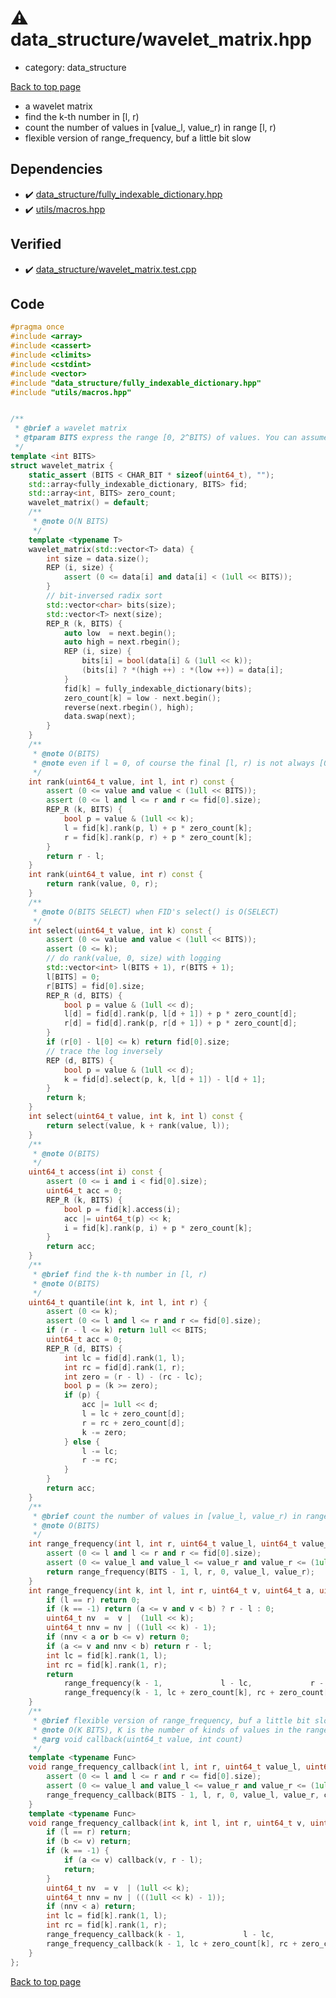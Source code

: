 <!-- mathjax config similar to math.stackexchange -->
<script type="text/javascript" async
  src="https://cdnjs.cloudflare.com/ajax/libs/mathjax/2.7.5/MathJax.js?config=TeX-MML-AM_CHTML">
</script>
<script type="text/x-mathjax-config">
  MathJax.Hub.Config({
    TeX: { equationNumbers: { autoNumber: "AMS" }},
    tex2jax: {
      inlineMath: [ ['$','$'] ],
      processEscapes: true
    },
    "HTML-CSS": { matchFontHeight: false },
    displayAlign: "left",
    displayIndent: "2em"
  });
</script>

<script type="text/javascript" src="https://cdnjs.cloudflare.com/ajax/libs/jquery/3.4.1/jquery.min.js"></script>
<script src="https://cdn.jsdelivr.net/npm/jquery-balloon-js@1.1.2/jquery.balloon.min.js" integrity="sha256-ZEYs9VrgAeNuPvs15E39OsyOJaIkXEEt10fzxJ20+2I=" crossorigin="anonymous"></script>
<script type="text/javascript" src="../../assets/js/copy-button.js"></script>
<link rel="stylesheet" href="../../assets/css/copy-button.css" />


# :warning: data_structure/wavelet_matrix.hpp
* category: data_structure


[Back to top page](../../index.html)

* a wavelet matrix
* find the k-th number in [l, r)
* count the number of values in [value_l, value_r) in range [l, r)
* flexible version of range_frequency, buf a little bit slow


## Dependencies
* :heavy_check_mark: [data_structure/fully_indexable_dictionary.hpp](fully_indexable_dictionary.hpp.html)
* :heavy_check_mark: [utils/macros.hpp](../utils/macros.hpp.html)


## Verified
* :heavy_check_mark: [data_structure/wavelet_matrix.test.cpp](../../verify/data_structure/wavelet_matrix.test.cpp.html)


## Code
```cpp
#pragma once
#include <array>
#include <cassert>
#include <climits>
#include <cstdint>
#include <vector>
#include "data_structure/fully_indexable_dictionary.hpp"
#include "utils/macros.hpp"


/**
 * @brief a wavelet matrix
 * @tparam BITS express the range [0, 2^BITS) of values. You can assume BITS \le \log N, using coordinate compression
 */
template <int BITS>
struct wavelet_matrix {
    static_assert (BITS < CHAR_BIT * sizeof(uint64_t), "");
    std::array<fully_indexable_dictionary, BITS> fid;
    std::array<int, BITS> zero_count;
    wavelet_matrix() = default;
    /**
     * @note O(N BITS)
     */
    template <typename T>
    wavelet_matrix(std::vector<T> data) {
        int size = data.size();
        REP (i, size) {
            assert (0 <= data[i] and data[i] < (1ull << BITS));
        }
        // bit-inversed radix sort
        std::vector<char> bits(size);
        std::vector<T> next(size);
        REP_R (k, BITS) {
            auto low  = next.begin();
            auto high = next.rbegin();
            REP (i, size) {
                bits[i] = bool(data[i] & (1ull << k));
                (bits[i] ? *(high ++) : *(low ++)) = data[i];
            }
            fid[k] = fully_indexable_dictionary(bits);
            zero_count[k] = low - next.begin();
            reverse(next.rbegin(), high);
            data.swap(next);
        }
    }
    /**
     * @note O(BITS)
     * @note even if l = 0, of course the final [l, r) is not always [0, r)
     */
    int rank(uint64_t value, int l, int r) const {
        assert (0 <= value and value < (1ull << BITS));
        assert (0 <= l and l <= r and r <= fid[0].size);
        REP_R (k, BITS) {
            bool p = value & (1ull << k);
            l = fid[k].rank(p, l) + p * zero_count[k];
            r = fid[k].rank(p, r) + p * zero_count[k];
        }
        return r - l;
    }
    int rank(uint64_t value, int r) const {
        return rank(value, 0, r);
    }
    /**
     * @note O(BITS SELECT) when FID's select() is O(SELECT)
     */
    int select(uint64_t value, int k) const {
        assert (0 <= value and value < (1ull << BITS));
        assert (0 <= k);
        // do rank(value, 0, size) with logging
        std::vector<int> l(BITS + 1), r(BITS + 1);
        l[BITS] = 0;
        r[BITS] = fid[0].size;
        REP_R (d, BITS) {
            bool p = value & (1ull << d);
            l[d] = fid[d].rank(p, l[d + 1]) + p * zero_count[d];
            r[d] = fid[d].rank(p, r[d + 1]) + p * zero_count[d];
        }
        if (r[0] - l[0] <= k) return fid[0].size;
        // trace the log inversely
        REP (d, BITS) {
            bool p = value & (1ull << d);
            k = fid[d].select(p, k, l[d + 1]) - l[d + 1];
        }
        return k;
    }
    int select(uint64_t value, int k, int l) const {
        return select(value, k + rank(value, l));
    }
    /**
     * @note O(BITS)
     */
    uint64_t access(int i) const {
        assert (0 <= i and i < fid[0].size);
        uint64_t acc = 0;
        REP_R (k, BITS) {
            bool p = fid[k].access(i);
            acc |= uint64_t(p) << k;
            i = fid[k].rank(p, i) + p * zero_count[k];
        }
        return acc;
    }
    /**
     * @brief find the k-th number in [l, r)
     * @note O(BITS)
     */
    uint64_t quantile(int k, int l, int r) {
        assert (0 <= k);
        assert (0 <= l and l <= r and r <= fid[0].size);
        if (r - l <= k) return 1ull << BITS;
        uint64_t acc = 0;
        REP_R (d, BITS) {
            int lc = fid[d].rank(1, l);
            int rc = fid[d].rank(1, r);
            int zero = (r - l) - (rc - lc);
            bool p = (k >= zero);
            if (p) {
                acc |= 1ull << d;
                l = lc + zero_count[d];
                r = rc + zero_count[d];
                k -= zero;
            } else {
                l -= lc;
                r -= rc;
            }
        }
        return acc;
    }
    /**
     * @brief count the number of values in [value_l, value_r) in range [l, r)
     * @note O(BITS)
     */
    int range_frequency(int l, int r, uint64_t value_l, uint64_t value_r) const {
        assert (0 <= l and l <= r and r <= fid[0].size);
        assert (0 <= value_l and value_l <= value_r and value_r <= (1ull << BITS));
        return range_frequency(BITS - 1, l, r, 0, value_l, value_r);
    }
    int range_frequency(int k, int l, int r, uint64_t v, uint64_t a, uint64_t b) const {
        if (l == r) return 0;
        if (k == -1) return (a <= v and v < b) ? r - l : 0;
        uint64_t nv  =  v |  (1ull << k);
        uint64_t nnv = nv | ((1ull << k) - 1);
        if (nnv < a or b <= v) return 0;
        if (a <= v and nnv < b) return r - l;
        int lc = fid[k].rank(1, l);
        int rc = fid[k].rank(1, r);
        return
            range_frequency(k - 1,             l - lc,             r - rc,  v, a, b) +
            range_frequency(k - 1, lc + zero_count[k], rc + zero_count[k], nv, a, b);
    }
    /**
     * @brief flexible version of range_frequency, buf a little bit slow
     * @note O(K BITS), K is the number of kinds of values in the range
     * @arg void callback(uint64_t value, int count)
     */
    template <typename Func>
    void range_frequency_callback(int l, int r, uint64_t value_l, uint64_t value_r, Func callback) const {
        assert (0 <= l and l <= r and r <= fid[0].size);
        assert (0 <= value_l and value_l <= value_r and value_r <= (1ull << BITS));
        range_frequency_callback(BITS - 1, l, r, 0, value_l, value_r, callback);
    }
    template <typename Func>
    void range_frequency_callback(int k, int l, int r, uint64_t v, uint64_t a, uint64_t b, Func callback) const {
        if (l == r) return;
        if (b <= v) return;
        if (k == -1) {
            if (a <= v) callback(v, r - l);
            return;
        }
        uint64_t nv  = v  | (1ull << k);
        uint64_t nnv = nv | (((1ull << k) - 1));
        if (nnv < a) return;
        int lc = fid[k].rank(1, l);
        int rc = fid[k].rank(1, r);
        range_frequency_callback(k - 1,             l - lc,             r - rc,  v, a, b, callback);
        range_frequency_callback(k - 1, lc + zero_count[k], rc + zero_count[k], nv, a, b, callback);
    }
};

```

[Back to top page](../../index.html)

